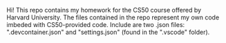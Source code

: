 Hi!
This repo contains my homework for the CS50 course offered by Harvard University.
The files contained in the repo represent my own code imbeded with CS50-provided code.
Include are two .json files: ".devcontainer.json" and "settings.json" (found in the ".vscode" folder).
